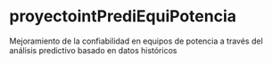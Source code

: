 # proyectointPrediEquiPotencia
Mejoramiento de la confiabilidad en equipos de potencia a través del análisis predictivo basado en datos históricos  
